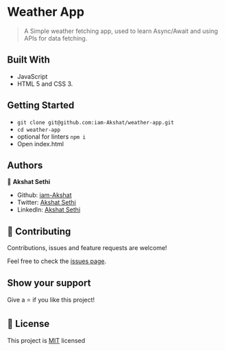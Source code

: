 # Weather App

> A Simple weather fetching app, used to learn Async/Await and using APIs for data fetching.

## Built With
- JavaScript
- HTML 5 and CSS 3.

## Getting Started

- `git clone git@github.com:iam-Akshat/weather-app.git`
- `cd weather-app`
- optional for linters `npm i`
- Open index.html 

## Authors

👤 **Akshat Sethi**

- Github: [iam-Akshat](https://github.com/iam-Akshat)
- Twitter: [Akshat Sethi](https://twitter.com/akshatsethi)
- LinkedIn: [Akshat Sethi](https://linkedin.com/in/akshatsethi)


## 🤝 Contributing

Contributions, issues and feature requests are welcome!

Feel free to check the [issues page](https://github.com/ima-akshat/weather-app/issues).

## Show your support

Give a ⭐️ if you like this project!


## 📝 License

This project is [MIT](./LICENSE) licensed

